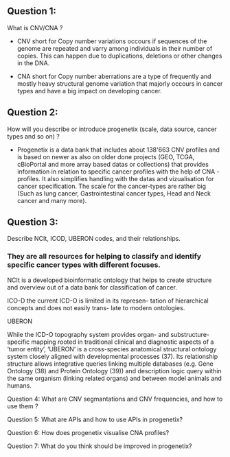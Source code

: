 ## Question 1:
What is CNV/CNA ? 

- CNV short for Copy number variations occours if sequences of the genome are repeated and varry among individuals in
  their number of copies. This can happen due to duplications, deletions or other changes in the DNA. 

- CNA short for Copy number aberrations are a type of frequently and mostly heavy structural genome variation that
  majorly occours in cancer types and have a big impact on developing cancer. 


## Question 2:
How will you describe or introduce progenetix (scale, data source, cancer types and so on) ?

- Progenetix is a data bank that includes about 138'663 CNV profiles and is based on newer as also on older done projects (GEO, TCGA, cBioPortal and more array based datas or collections) that provides information in relation to specific cancer profiles with the help of CNA - profiles. It also simplifies handling with the datas and vizualisation for cancer specification. The scale for the cancer-types are rather big (Such as lung cancer, Gastrointestinal cancer types, Head and Neck cancer and many more).
  

## Question 3:
Describe NCIt, ICOD, UBERON codes, and their relationships. 

### They are all resources for helping to classify and identify specific cancer types with different focuses.

NCIt is a developed bioinformatic ontology that helps to create structure and overview out of a data bank for classification of cancer.

ICO-D 
the current ICD-O is limited in its represen- tation of hierarchical concepts and does not easily trans- late to modern ontologies.

UBERON

While the ICD-O topography system provides organ- and substructure-specific mapping rooted in traditional clinical and diagnostic aspects of a ‘tumor entity’, ‘UBERON’ is a cross-species anatomical structural ontology system closely aligned with developmental processes (37). Its relationship structure allows integrative queries linking multiple databases (e.g. Gene Ontology (38) and Protein Ontology (39)) and description logic query within the same organism (linking related organs) and between model animals and humans.

Question 4:
What are CNV segmantations and CNV frequencies, and how to use them ?

Question 5: 
What are APIs and how to use APIs in progenetix?

Question 6:
How does progenetix visualise CNA profiles?

Question 7:
What do you think should be improved in progenetix?

